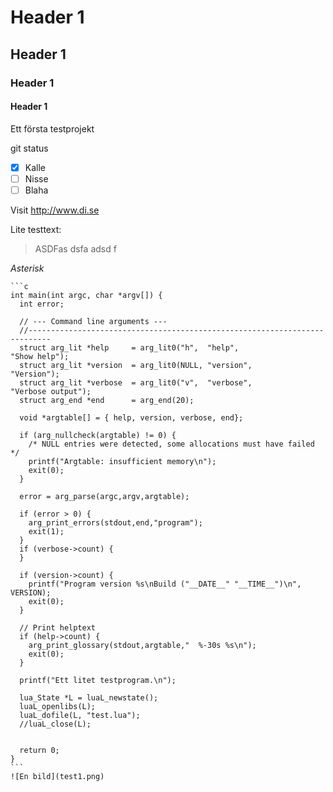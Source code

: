 # Header 1
## Header 1
### Header 1
#### Header 1

Ett första testprojekt

git status
- [x] Kalle
- [ ] Nisse
- [ ] Blaha

Visit http://www.di.se

Lite testtext:
> ASDFas dsfa adsd f

*Asterisk*

~~~Genomstruket~~~
```c
int main(int argc, char *argv[]) {
  int error;

  // --- Command line arguments ---
  //---------------------------------------------------------------------------
  struct arg_lit *help     = arg_lit0("h",  "help",                  "Show help");
  struct arg_lit *version  = arg_lit0(NULL, "version",               "Version");
  struct arg_lit *verbose  = arg_lit0("v",  "verbose",               "Verbose output");
  struct arg_end *end      = arg_end(20);

  void *argtable[] = { help, version, verbose, end};

  if (arg_nullcheck(argtable) != 0) {
    /* NULL entries were detected, some allocations must have failed */
    printf("Argtable: insufficient memory\n");
    exit(0);
  }

  error = arg_parse(argc,argv,argtable);

  if (error > 0) {
    arg_print_errors(stdout,end,"program");
    exit(1);
  }
  if (verbose->count) {
  }

  if (version->count) {
    printf("Program version %s\nBuild ("__DATE__" "__TIME__")\n", VERSION);
    exit(0);
  }

  // Print helptext
  if (help->count) {
    arg_print_glossary(stdout,argtable,"  %-30s %s\n");
    exit(0);
  }

  printf("Ett litet testprogram.\n");

  lua_State *L = luaL_newstate();
  luaL_openlibs(L);
  luaL_dofile(L, "test.lua");
  //luaL_close(L);


  return 0;
}
```
![En bild](test1.png)
